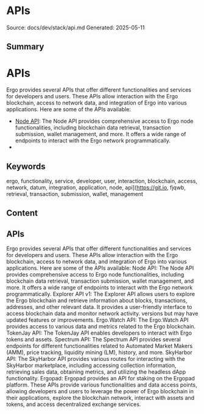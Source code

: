 # APIs
Source: docs/dev/stack/api.md
Generated: 2025-05-11

## Summary
# APIs

Ergo provides several APIs that offer different functionalities and services for developers and users. These APIs allow interaction with the Ergo blockchain, access to network data, and integration of Ergo into various applications. Here are some of the APIs available:

- [Node API](https://git.io/fjqwb): The Node API provides comprehensive access to Ergo node functionalities, including blockchain data retrieval, transaction submission, wallet management, and more. It offers a wide range of endpoints to interact with the Ergo network programmatically.
-

## Keywords
ergo, functionality, service, developer, user, interaction, blockchain, access, network, datum, integration, application, node, api](https://git.io, fjqwb, retrieval, transaction, submission, wallet, management

## Content
## APIs
Ergo provides several APIs that offer different functionalities and services for developers and users. These APIs allow interaction with the Ergo blockchain, access to network data, and integration of Ergo into various applications.
Here are some of the APIs available:
Node API: The Node API provides comprehensive access to Ergo node functionalities, including blockchain data retrieval, transaction submission, wallet management, and more. It offers a wide range of endpoints to interact with the Ergo network programmatically.
Explorer API v1: The Explorer API allows users to explore the Ergo blockchain and retrieve information about blocks, transactions, addresses, and other relevant data. It provides a user-friendly interface to access blockchain data and monitor network activity.
versions but may have updated features or improvements.
Ergo.Watch API: The Ergo.Watch API provides access to various data and metrics related to the Ergo blockchain.
TokenJay API: The TokenJay API enables developers to interact with Ergo tokens and assets.
Spectrum API: The Spectrum API provides several endpoints for different functionalities related to Automated Market Makers (AMM), price tracking, liquidity mining (LM), history, and more.
SkyHarbor API: The SkyHarbor API provides various routes for interacting with the SkyHarbor marketplace, including accessing collection information, retrieving sales data, obtaining metrics, and utilizing the headless dApp functionality. 
Ergopad: Ergopad provides an API for staking on the Ergopad platform.
These APIs provide various functionalities and data access points, allowing developers and users to leverage the power of Ergo blockchain in their applications, explore the blockchain network, interact with assets and tokens, and access decentralized exchange services.
